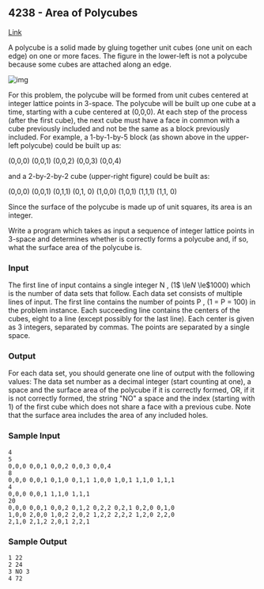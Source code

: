 ## 4238 - Area of Polycubes

[Link](https://icpcarchive.ecs.baylor.edu/index.php?option=com_onlinejudge&Itemid=8&category=332&page=show_problem&problem=2239)

A polycube is a solid made by gluing together unit cubes (one unit on each edge) on one or more faces. The figure in the lower-left is not a polycube because some cubes are attached along an edge.

![img](https://icpcarchive.ecs.baylor.edu/external/42/p4238.png)

For this problem, the polycube will be formed from unit cubes centered at integer lattice points in 3-space. The polycube will be built up one cube at a time, starting with a cube centered at (0,0,0). At each step of the process (after the first cube), the next cube must have a face in common with a cube previously included and not be the same as a block previously included. For example, a 1-by-1-by-5 block (as shown above in the upper-left polycube) could be built up as:

(0,0,0) (0,0,1) (0,0,2) (0,0,3) (0,0,4)

and a 2-by-2-by-2 cube (upper-right figure) could be built as:

(0,0,0) (0,0,1) (0,1,1) (0,1, 0) (1,0,0) (1,0,1) (1,1,1) (1,1, 0)

Since the surface of the polycube is made up of unit squares, its area is an integer.

Write a program which takes as input a sequence of integer lattice points in 3-space and determines whether is correctly forms a polycube and, if so, what the surface area of the polycube is.

### Input

The first line of input contains a single integer N , (1$ \le$N$ \le$1000) which is the number of data sets that follow. Each data set consists of multiple lines of input. The first line contains the number of points P , (1 = P = 100) in the problem instance. Each succeeding line contains the centers of the cubes, eight to a line (except possibly for the last line). Each center is given as 3 integers, separated by commas. The points are separated by a single space.

### Output

For each data set, you should generate one line of output with the following values: The data set number as a decimal integer (start counting at one), a space and the surface area of the polycube if it is correctly formed, OR, if it is not correctly formed, the string "NO" a space and the index (starting with 1) of the first cube which does not share a face with a previous cube. Note that the surface area includes the area of any included holes.

### Sample Input

    4
    5
    0,0,0 0,0,1 0,0,2 0,0,3 0,0,4
    8
    0,0,0 0,0,1 0,1,0 0,1,1 1,0,0 1,0,1 1,1,0 1,1,1
    4
    0,0,0 0,0,1 1,1,0 1,1,1
    20
    0,0,0 0,0,1 0,0,2 0,1,2 0,2,2 0,2,1 0,2,0 0,1,0
    1,0,0 2,0,0 1,0,2 2,0,2 1,2,2 2,2,2 1,2,0 2,2,0
    2,1,0 2,1,2 2,0,1 2,2,1

### Sample Output

    1 22
    2 24
    3 NO 3
    4 72

